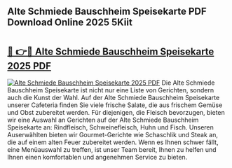 ## Alte Schmiede Bauschheim Speisekarte PDF Download Online 2025 5Kiit

# <h2><a href="http://gc8rmg1.nevu.top/?p=Alte+Schmiede+Bauschheim+Speisekarte">🔗 👉🔴 Alte Schmiede Bauschheim Speisekarte 2025 PDF</a></h2>

[![Alte Schmiede Bauschheim Speisekarte 2025 PDF](https://i.imgur.com/dBaPXMq.png)](http://gc8rmg1.nevu.top/?p=Alte+Schmiede+Bauschheim+Speisekarte)
Die Alte Schmiede Bauschheim Speisekarte ist nicht nur eine Liste von Gerichten, sondern auch die Kunst der Wahl. Auf der Alte Schmiede Bauschheim Speisekarte unserer Cafeteria finden Sie viele frische Salate, die aus frischem Gemüse und Obst zubereitet werden. Für diejenigen, die Fleisch bevorzugen, bieten wir eine Auswahl an Gerichten auf der Alte Schmiede Bauschheim Speisekarte an: Rindfleisch, Schweinefleisch, Huhn und Fisch. Unseren Auserwählten bieten wir Gourmet-Gerichte wie Schaschlik und Steak an, die auf einem alten Feuer zubereitet werden. Wenn es Ihnen schwer fällt, eine Menüauswahl zu treffen, ist unser Team bereit, Ihnen zu helfen und Ihnen einen komfortablen und angenehmen Service zu bieten.
